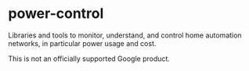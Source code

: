 # power-control

Libraries and tools to monitor, understand, and control home automation networks, in particular power usage and cost.

This is not an officially supported Google product.
